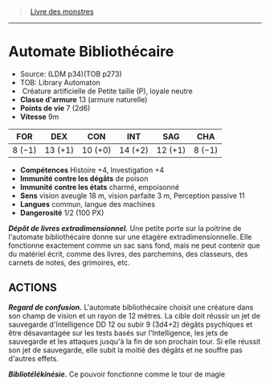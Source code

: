 ﻿> [Livre des monstres](tome_of_beasts_old.md)

---

# Automate Bibliothécaire

- Source: (LDM p34)(TOB p273)
- TOB: Library Automaton
-  Créature artificielle de Petite taille (P), loyale neutre
- **Classe d'armure** 13 (armure naturelle)
- **Points de vie** 7 (2d6)
- **Vitesse** 9m

|FOR|DEX|CON|INT|SAG|CHA|
|---|---|---|---|---|---|
|8 (−1)|13 (+1)|10 (+0)|14 (+2)|12 (+1)|8 (−1)|

- **Compétences** Histoire +4, Investigation +4
- **Immunité contre les dégâts** de poison
- **Immunité contre les états** charmé, empoisonné
- **Sens** vision aveugle 18 m, vision parfaite 3 m, Perception passive 11
- **Langues** commun, langue des machines
- **Dangerosité** 1/2 (100 PX)

**_Dépôt de livres extradimensionnel._** Une petite porte sur la poitrine de l'automate bibliothécaire donne sur une étagère extradimensionnelle. Elle fonctionne exactement comme un sac sans fond, mais ne peut contenir que du matériel écrit, comme des livres, des parchemins, des classeurs, des carnets de notes, des grimoires, etc.

## ACTIONS

**_Regard de confusion._** L'automate bibliothécaire choisit une créature dans son champ de vision et un rayon de 12 mètres. La cible doit réussir un jet de sauvegarde d'Intelligence DD 12 ou subir 9 (3d4+2) dégâts psychiques et être désavantagée sur les tests basés sur l'Intelligence, les jets de sauvegarde et les attaques jusqu'à la fin de son prochain tour. Si elle réussit son jet de sauvegarde, elle subit la moitié des dégâts et ne souffre pas d'autres effets.

**_Bibliotélékinésie._** Ce pouvoir fonctionne comme le tour de magie

